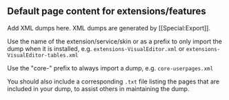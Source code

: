 Default page content for extensions/features
----

Add XML dumps here. XML dumps are generated by [[Special:Export]].

Use the name of the extension/service/skin or as a prefix to only import the dump when it is installed,
e.g. `extensions-VisualEditor.xml` or `extensions-VisualEditor-tables.xml`

Use the "core-" prefix to always import a dump,
e.g. `core-userpages.xml`

You should also include a corresponding `.txt` file listing the pages that are included in your dump, to assist others in maintaining the dump.
